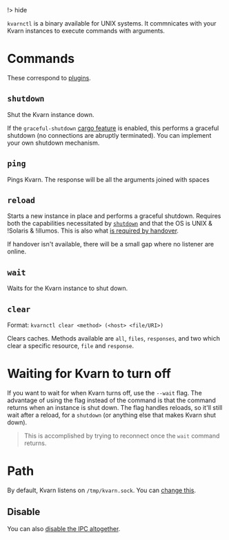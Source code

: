 !> hide

<head>
    <title>kvarnctl</title>
    <meta name="permalinks" content="not-titles"> <!-- part of JS on icelk.dev & kvarn.org, options: disabled|enabled|not-titles -->
    <meta name="description" content="Communication with Kvarn from the command line.">
</head>

`kvarnctl` is a binary available for UNIX systems. It commnicates with your Kvarn instances to execute commands with arguments.

# Commands

These correspond to [plugins](https://doc.kvarn.org/kvarn/ctl/index.html).

## `shutdown`

Shut the Kvarn instance down.

If the `graceful-shutdown` [cargo feature](/cargo-features.) is enabled, this performs a graceful shutdown (no connections are abruptly terminated).
You can implement your own shutdown mechanism.

## `ping`

Pings Kvarn. The response will be all the arguments joined with spaces

## `reload`

Starts a new instance in place and performs a graceful shutdown.
Requires both the capabilities necessitated by [`shutdown`](#shutdown) and that the OS is UNIX & !Solaris & !illumos.
This is also what [is required by handover](/shutdown-handover.#handover).

If handover isn't available, there will be a small gap where no listener are online.

## `wait`

Waits for the Kvarn instance to shut down.

## `clear`

Format: `kvarnctl clear <method> (<host> <file/URI>)`

Clears caches. Methods available are `all`, `files`, `responses`, and two which clear a specific resource, `file` and `response`.

# Waiting for Kvarn to turn off

If you want to wait for when Kvarn turns off, use the `--wait` flag. The advantage of using the flag instead of the command
is that the command returns when an instance is shut down. The flag handles reloads, so it'll still wait after a reload, for
a `shutdown` (or anything else that makes Kvarn shut down).

> This is accomplished by trying to reconnect once the `wait` command returns.

# Path

By default, Kvarn listens on `/tmp/kvarn.sock`. You can [change this](https://doc.kvarn.org/kvarn/struct.RunConfig.html#method.set_ctl_path).

## Disable

You can also [disable the IPC altogether](https://doc.kvarn.org/kvarn/struct.RunConfig.html#method.disable_ctl).
